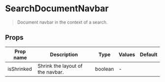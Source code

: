 # SearchDocumentNavbar

> Document navbar in the context of a search.

## Props

| Prop name  | Description                      | Type    | Values | Default |
| ---------- | -------------------------------- | ------- | ------ | ------- |
| isShrinked | Shrink the layout of the navbar. | boolean | -      |         |
